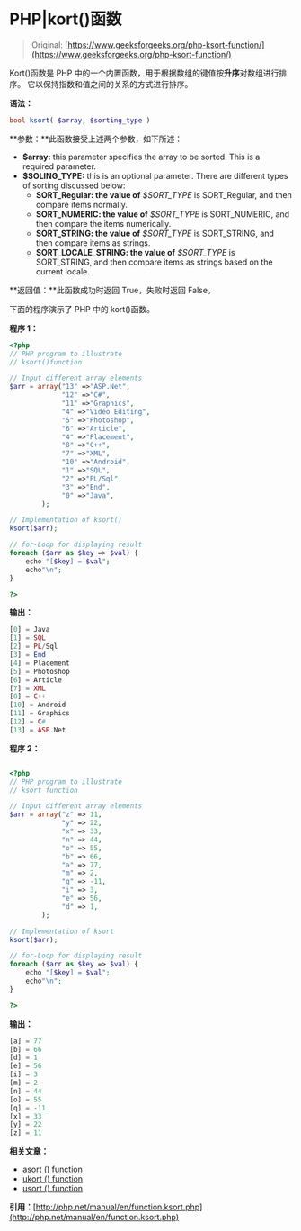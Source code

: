 # PHP|kort()函数

> Original: [https://www.geeksforgeeks.org/php-ksort-function/](https://www.geeksforgeeks.org/php-ksort-function/)

Kort()函数是 PHP 中的一个内置函数，用于根据数组的键值按**升序**对数组进行排序。 它以保持指数和值之间的关系的方式进行排序。

**语法：**

```php
bool ksort( $array, $sorting_type )
```

**参数：**此函数接受上述两个参数，如下所述：

*   **$array:** this parameter specifies the array to be sorted. This is a required parameter.
*   **$SOLING_TYPE:** this is an optional parameter. There are different types of sorting discussed below:
    *   **SORT_Regular: the value of** *$SORT_TYPE* is SORT_Regular, and then compare items normally.
    *   **SORT_NUMERIC: the value of** *$SORT_TYPE* is SORT_NUMERIC, and then compare the items numerically.
    *   **SORT_STRING: the value of** *$SORT_TYPE* is SORT_STRING, and then compare items as strings.
    *   **SORT_LOCALE_STRING: the value of** *$SORT_TYPE* is SORT_STRING, and then compare items as strings based on the current locale.

**返回值：**此函数成功时返回 True，失败时返回 False。

下面的程序演示了 PHP 中的 kort()函数。

**程序 1：**

```php
<?php
// PHP program to illustrate
// ksort()function

// Input different array elements
$arr = array("13" =>"ASP.Net",
             "12" =>"C#",
             "11" =>"Graphics",
             "4" =>"Video Editing",
             "5" =>"Photoshop",
             "6" =>"Article",
             "4" =>"Placement",
             "8" =>"C++",
             "7" =>"XML",
             "10" =>"Android",
             "1" =>"SQL",
             "2" =>"PL/Sql",
             "3" =>"End",
             "0" =>"Java",       
        );

// Implementation of ksort()
ksort($arr);

// for-Loop for displaying result
foreach ($arr as $key => $val) {
    echo "[$key] = $val";
    echo"\n";
}

?>
```

**输出：**

```php
[0] = Java
[1] = SQL
[2] = PL/Sql
[3] = End
[4] = Placement
[5] = Photoshop
[6] = Article
[7] = XML
[8] = C++
[10] = Android
[11] = Graphics
[12] = C#
[13] = ASP.Net

```

**程序 2：**

```php

<?php
// PHP program to illustrate
// ksort function

// Input different array elements
$arr = array("z" => 11,
             "y" => 22,
             "x" => 33,
             "n" => 44,
             "o" => 55,
             "b" => 66,
             "a" => 77,
             "m" => 2,
             "q" => -11,
             "i" => 3,
             "e" => 56,
             "d" => 1,                            
        );

// Implementation of ksort
ksort($arr);

// for-Loop for displaying result
foreach ($arr as $key => $val) {
    echo "[$key] = $val";
    echo"\n";
}

?>
```

**输出：**

```php
[a] = 77
[b] = 66
[d] = 1
[e] = 56
[i] = 3
[m] = 2
[n] = 44
[o] = 55
[q] = -11
[x] = 33
[y] = 22
[z] = 11

```

**相关文章：**

*   [asort () function](https://www.geeksforgeeks.org/php-asort-function/)
*   [ukort () function](https://www.geeksforgeeks.org/php-uksort-function/)
*   [usort () function](https://www.geeksforgeeks.org/php-usort-function/)

**引用：**[http://php.net/manual/en/function.ksort.php](http://php.net/manual/en/function.ksort.php)